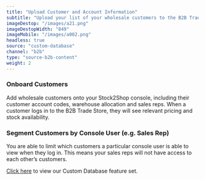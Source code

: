 ```yaml
---
title: "Upload Customer and Account Information"
subtitle: "Upload your list of your wholesale customers to the B2B Trade Store."
imageDestop: "/images/a21.png"
imageDestopWidth: "849"
imageMobile: "/images/a002.png"
headless: true
source: "custom-database"
channel: "b2b"
type: "source-b2b-content"
weight: 2
---
```


### Onboard Customers
Add wholesale customers onto your Stock2Shop console, including their customer account codes, warehouse allocation and sales reps. When a customer logs in to the B2B Trade Store, they will see relevant pricing and stock availability. 

### Segment Customers by Console User (e.g. Sales Rep)
You are able to limit which customers a particular console user is able to view when they log in. This means your sales reps will not have access to each other’s customers.

[Click here](/help/features/custom-database/ "Custom Database Features") to view our Custom Database feature set.